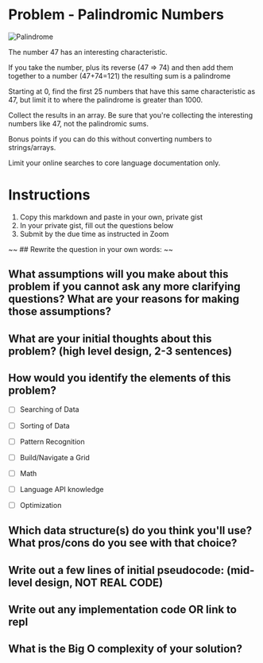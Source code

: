 # Problem - Palindromic Numbers
![Palindrome](https://media.giphy.com/media/xT5LMYqyIPJtjnjiHm/giphy.gif)

The number 47 has an interesting characteristic.

If you take the number, plus its reverse (47 => 74) and then add them together to a number (47+74=121) the resulting sum is a palindrome

Starting at 0, find the first 25 numbers that have this same characteristic as 47, but limit it to where the palindrome is greater than 1000.

Collect the results in an array. Be sure that you're collecting the interesting numbers like 47, not the palindromic sums.

Bonus points if you can do this without converting numbers to strings/arrays.

Limit your online searches to core language documentation only.

# Instructions

1. Copy this markdown and paste in your own, private gist
2. In your private gist, fill out the questions below
4. Submit by the due time as instructed in Zoom


~~  ## Rewrite the question in your own words: ~~


## What assumptions will you make about this problem if you cannot ask any more clarifying questions? What are your reasons for making those assumptions?

###


## What are your initial thoughts about this problem? (high level design, 2-3 sentences)


## How would you identify the elements of this problem?

- [ ] Searching of Data
- [ ] Sorting of Data
- [ ] Pattern Recognition
- [ ] Build/Navigate a Grid
- [ ] Math
- [ ] Language API knowledge
- [ ] Optimization


## Which data structure(s) do you think you'll use? What pros/cons do you see with that choice?


## Write out a few lines of initial pseudocode: (mid-level design, NOT REAL CODE)

## Write out any implementation code OR link to repl

## What is the Big O complexity of your solution?
